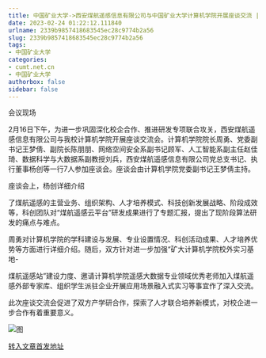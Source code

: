 ```yaml
---
title: 中国矿业大学->西安煤航遥感信息有限公司与中国矿业大学计算机学院开展座谈交流 | cumt.net.cn
date: 2023-02-24 01:22:12.111840
urlname: 2339b9857418683545ec28c9774b2a56
slug: 2339b9857418683545ec28c9774b2a56
tags: 
- 中国矿业大学
categories:
- cumt.net.cn
- 中国矿业大学
authorbox: false
sidebar: false
---
```

会议现场

2月16日下午，为进一步巩固深化校企合作、推进研发专项联合攻关，西安煤航遥感信息有限公司与我校计算机学院开展座谈交流会。计算机学院院长周勇、党委副书记王梦倩、副院长陈朋朋、网络空间安全系副书记顾军、人工智能系副主任赵佳琦、数据科学与大数据系副教授刘兵，西安煤航遥感信息有限公司党总支书记、执行董事杨创等一行7人参加座谈会。座谈会由计算机学院党委副书记王梦倩主持。

座谈会上，杨创详细介绍
<!--more-->
了煤航遥感的主营业务、组织架构、人才培养模式、科技创新发展战略、阶段成效等，科创团队对“煤航遥感云平台”研发成果进行了专题汇报，提出了现阶段算法研发的痛点与难点。

周勇对计算机学院的学科建设与发展、专业设置情况、科创活动成果、人才培养优势等方面进行详细介绍。随后，双方针对进一步加强“矿大计算机学院校外实习基地-

煤航遥感站”建设力度、邀请计算机学院遥感大数据专业领域优秀老师加入煤航遥感外部专家库、组织学生派驻企业开展应用场景融入式实习等事宜作了深入交流。

此次座谈交流会促进了双方产学研合作，探索了人才联合培养新模式，对校企进一步合作有着重要意义。

![图](https://xwzx.cumt.edu.cn/_upload/article/images/d2/f1/94f7d5624295b896803aeb70d288/2d62715a-6357-4ebd-a2a1-87aeee7c61d3.jpg)

[转入文章首发地址](https://xwzx.cumt.edu.cn/c5/2d/c523a640301/page.htm)